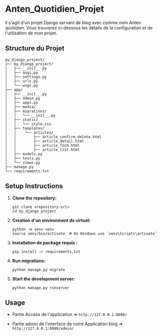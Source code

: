 # Anten_Quotidien_Projet

Il s'agit d'un projet Django servant de blog avec comme nom Anten quotidien. Vous trouverez ci-dessous les détails de la configuration et de l'utilisation de mon projet.

## Structure du Projet

```
my_django_project/
├── my_django_project/
│   ├── __init__.py
│   ├── asgi.py
│   ├── settings.py
│   ├── urls.py
│   └── wsgi.py
├── app/
│   ├── __init__.py
│   ├── admin.py
│   ├── apps.py
│   ├── media/
│   ├── migrations/
│   │   └── __init__.py
│   ├── static/
│   │   └── style.css
│   ├── templates/
│   │    └── articles/
│   │        ├── article_confirm_delete.html
│   │        ├── article_detail.html
│   │        ├── article_form.html
│   │        ├── article_list.html
│   ├── models.py
│   ├── tests.py
│   └── views.py
├── manage.py
└── requirements.txt
```

## Setup Instructions

1. **Clone the repository:**
   ```
   git clone <repository-url>
   cd my_django_project
   ```

2. **Creation d'un environment de virtuel:**
   ```
   python -m venv venv
   source venv/bin/activate  # On Windows use `venv\Scripts\activate`
   ```

3. **Installation de package requis :**
   ```
   pip install -r requirements.txt
   ```

4. **Run migrations:**
   ```
   python manage.py migrate
   ```

5. **Start the development server:**
   ```
   python manage.py runserver
   ```

## Usage

- Partie Access de l'application 
=> `http://127.0.0.1:8000/`

- Partie admin de l'interface de notre Application blog 
=> `http://127.0.0.1:8000/admin/`

 